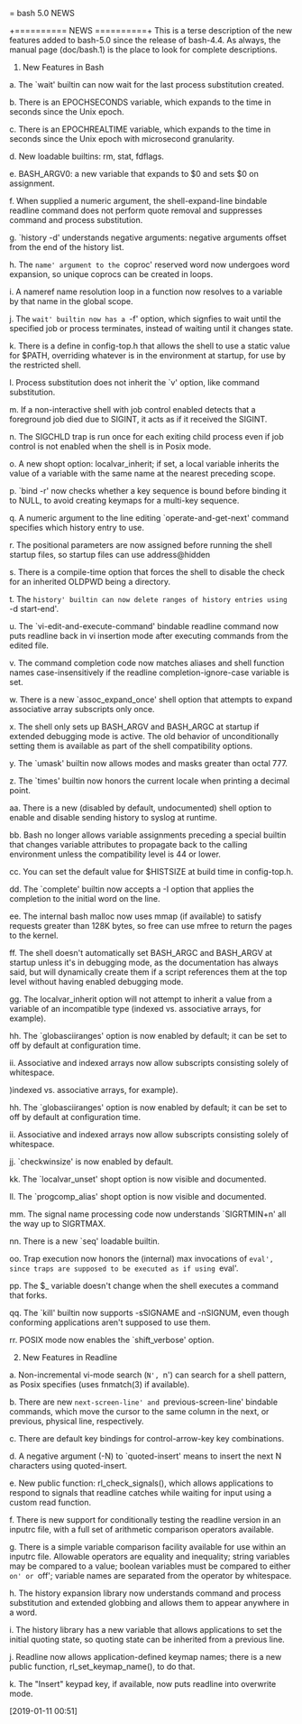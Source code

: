 = bash 5.0 NEWS

+========== NEWS ==========+
This is a terse description of the new features added to bash-5.0 since
the release of bash-4.4.  As always, the manual page (doc/bash.1) is
the place to look for complete descriptions.

1.  New Features in Bash

a. The `wait' builtin can now wait for the last process substitution created.

b. There is an EPOCHSECONDS variable, which expands to the time in seconds
   since the Unix epoch.

c. There is an EPOCHREALTIME variable, which expands to the time in seconds
   since the Unix epoch with microsecond granularity.

d. New loadable builtins: rm, stat, fdflags.

e. BASH_ARGV0: a new variable that expands to $0 and sets $0 on assignment.

f. When supplied a numeric argument, the shell-expand-line bindable readline
   command does not perform quote removal and suppresses command and process
   substitution.

g. `history -d' understands negative arguments: negative arguments offset from
   the end of the history list.

h. The `name' argument to the `coproc' reserved word now undergoes word
   expansion, so unique coprocs can be created in loops.

i. A nameref name resolution loop in a function now resolves to a variable by
   that name in the global scope.

j. The `wait' builtin now has a `-f' option, which signfies to wait until the
   specified job or process terminates, instead of waiting until it changes
   state.

k. There is a define in config-top.h that allows the shell to use a static
   value for $PATH, overriding whatever is in the environment at startup, for
   use by the restricted shell.

l. Process substitution does not inherit the `v' option, like command
   substitution.

m. If a non-interactive shell with job control enabled detects that a foreground
   job died due to SIGINT, it acts as if it received the SIGINT.

n. The SIGCHLD trap is run once for each exiting child process even if job
   control is not enabled when the shell is in Posix mode.

o. A new shopt option: localvar_inherit; if set, a local variable inherits the
   value of a variable with the same name at the nearest preceding scope.

p. `bind -r' now checks whether a key sequence is bound before binding it to
   NULL, to avoid creating keymaps for a multi-key sequence.

q. A numeric argument to the line editing `operate-and-get-next' command
   specifies which history entry to use.

r. The positional parameters are now assigned before running the shell startup
   files, so startup files can use address@hidden

s. There is a compile-time option that forces the shell to disable the check
   for an inherited OLDPWD being a directory.

t. The `history' builtin can now delete ranges of history entries using
   `-d start-end'.

u. The `vi-edit-and-execute-command' bindable readline command now puts readline
   back in vi insertion mode after executing commands from the edited file.

v. The command completion code now matches aliases and shell function names
   case-insensitively if the readline completion-ignore-case variable is set.

w. There is a new `assoc_expand_once' shell option that attempts to expand
   associative array subscripts only once.

x. The shell only sets up BASH_ARGV and BASH_ARGC at startup if extended
   debugging mode is active. The old behavior of unconditionally setting them
   is available as part of the shell compatibility options.

y. The `umask' builtin now allows modes and masks greater than octal 777.

z. The `times' builtin now honors the current locale when printing a decimal
   point.

aa. There is a new (disabled by default, undocumented) shell option to enable
    and disable sending history to syslog at runtime.

bb. Bash no longer allows variable assignments preceding a special builtin that
    changes variable attributes to propagate back to the calling environment
    unless the compatibility level is 44 or lower.

cc. You can set the default value for $HISTSIZE at build time in config-top.h.

dd. The `complete' builtin now accepts a -I option that applies the completion
    to the initial word on the line.

ee.  The internal bash malloc now uses mmap (if available) to satisfy requests
    greater than 128K bytes, so free can use mfree to return the pages to the
    kernel.

ff. The shell doesn't automatically set BASH_ARGC and BASH_ARGV at startup
    unless it's in debugging mode, as the documentation has always said, but
    will dynamically create them if a script references them at the top level
    without having enabled debugging mode.

gg. The localvar_inherit option will not attempt to inherit a value from a
    variable of an incompatible type (indexed vs. associative arrays, for
    example).

hh. The `globasciiranges' option is now enabled by default; it can be set to
    off by default at configuration time.

ii. Associative and indexed arrays now allow subscripts consisting solely of
    whitespace.

)indexed vs. associative arrays, for
    example).

hh. The `globasciiranges' option is now enabled by default; it can be set to
    off by default at configuration time.

ii. Associative and indexed arrays now allow subscripts consisting solely of
    whitespace.

jj. `checkwinsize' is now enabled by default.

kk. The `localvar_unset' shopt option is now visible and documented.

ll. The `progcomp_alias' shopt option is now visible and documented.

mm. The signal name processing code now understands `SIGRTMIN+n' all the way
    up to SIGRTMAX.

nn. There is a new `seq' loadable builtin.

oo. Trap execution now honors the (internal) max invocations of `eval', since
    traps are supposed to be executed as if using `eval'.

pp. The $_ variable doesn't change when the shell executes a command that forks.

qq. The `kill' builtin now supports -sSIGNAME and -nSIGNUM, even though
    conforming applications aren't supposed to use them.

rr. POSIX mode now enables the `shift_verbose' option.

2.  New Features in Readline

a. Non-incremental vi-mode search (`N', `n') can search for a shell pattern, as
   Posix specifies (uses fnmatch(3) if available).

b. There are new `next-screen-line' and `previous-screen-line' bindable
   commands, which move the cursor to the same column in the next, or previous,
   physical line, respectively.

c. There are default key bindings for control-arrow-key key combinations.

d. A negative argument (-N) to `quoted-insert' means to insert the next N
   characters using quoted-insert.

e. New public function: rl_check_signals(), which allows applications to
   respond to signals that readline catches while waiting for input using
   a custom read function.

f. There is new support for conditionally testing the readline version in an
   inputrc file, with a full set of arithmetic comparison operators available.

g. There is a simple variable comparison facility available for use within an
   inputrc file. Allowable operators are equality and inequality; string
   variables may be compared to a value; boolean variables must be compared to
   either `on' or `off'; variable names are separated from the operator by
   whitespace.

h. The history expansion library now understands command and process
   substitution and extended globbing and allows them to appear anywhere in a
   word.

i. The history library has a new variable that allows applications to set the
   initial quoting state, so quoting state can be inherited from a previous
   line.

j. Readline now allows application-defined keymap names; there is a new public
   function, rl_set_keymap_name(), to do that.

k. The "Insert" keypad key, if available, now puts readline into overwrite
   mode.


[2019-01-11 00:51]

